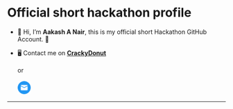
  # Official short hackathon profile
- 👋 Hi, I’m **Aakash A Nair**, this is my official short Hackathon GitHub Account. 🔱


- 🖥️ Contact me on [**CrackyDonut**](https://github.com/crackysolver)<br><br>
or<br><br>
<a href="mailto:hackionaire@gmail.com"><img src="gmail.png" width="30"/>
____________________________________________________________________________________________________________________________________________________________________


      
            
<!---
hacknarog/hacknarog is a ✨ special ✨ repository because its `README.md` (this file) appears on your GitHub profile.
You can click the Preview link to take a look at your changes.
--->
